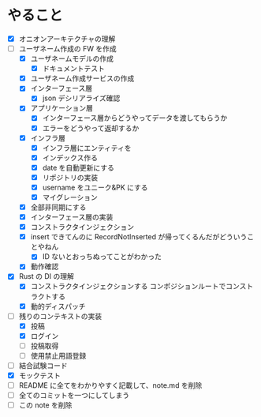 # やること

- [x] オニオンアーキテクチャの理解
- [ ] ユーザネーム作成の FW を作成
  - [x] ユーザネームモデルの作成
    - [x] ドキュメントテスト
  - [x] ユーザネーム作成サービスの作成
  - [x] インターフェース層
    - [x] json デシリアライズ確認
  - [x] アプリケーション層
    - [x] インターフェース層からどうやってデータを渡してもらうか
    - [x] エラーをどうやって返却するか
  - [x] インフラ層
    - [x] インフラ層にエンティティを
    - [x] インデックス作る
    - [x] date を自動更新にする
    - [x] リポジトリの実装
    - [x] username をユニーク&PK にする
    - [x] マイグレーション
  - [x] 全部非同期にする
  - [x] インターフェース層の実装
  - [x] コンストラクタインジェクション
  - [x] insert できてんのに RecordNotInserted が帰ってくるんだがどういうことやねん
    - [x] ID ないとおっちぬってことがわかった
  - [x] 動作確認
- [x] Rust の DI の理解
  - [x] コンストラクタインジェクションする コンポジションルートでコンストラクトする
  - [x] 動的ディスパッチ
  <!-- - [ ] トランザクション貼る -->
- [ ] 残りのコンテキストの実装
  - [x] 投稿
  - [x] ログイン
  - [ ] 投稿取得
  - [ ] 使用禁止用語登録
- [ ] 結合試験コード
- [x] モックテスト
- [ ] README に全てをわかりやすく記載して、note.md を削除
- [ ] 全てのコミットを一つにしてしまう
- [ ] この note を削除
